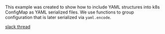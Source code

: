 This example was created to show how to include YAML structures into k8s ConfigMap as YAML serialized files. We use functions to group configuration that is later serialized via `yaml.encode`.

[slack thread](https://kubernetes.slack.com/archives/CH8KCCKA5/p1562863952459400)
